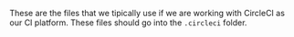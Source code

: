 These are the files that we tipically use if we are working with CircleCI as our CI platform. These files should go into the `.circleci` folder.
